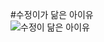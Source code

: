 #수정이가 닮은 아이유 <br>
![수정이 닮은 아이유](https://pbs.twimg.com/profile_images/1082834871943258112/vf6z0ow6_400x400.jpg "수정수정해")
